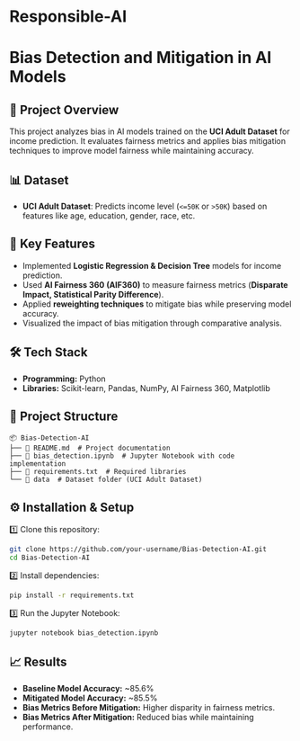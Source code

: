 # Responsible-AI

# **Bias Detection and Mitigation in AI Models**

## **📌 Project Overview**
This project analyzes bias in AI models trained on the **UCI Adult Dataset** for income prediction. It evaluates fairness metrics and applies bias mitigation techniques to improve model fairness while maintaining accuracy.

## **📊 Dataset**
- **UCI Adult Dataset**: Predicts income level (`<=50K` or `>50K`) based on features like age, education, gender, race, etc.

## **🚀 Key Features**
- Implemented **Logistic Regression & Decision Tree** models for income prediction.
- Used **AI Fairness 360 (AIF360)** to measure fairness metrics (**Disparate Impact, Statistical Parity Difference**).
- Applied **reweighting techniques** to mitigate bias while preserving model accuracy.
- Visualized the impact of bias mitigation through comparative analysis.

## **🛠 Tech Stack**
- **Programming:** Python
- **Libraries:** Scikit-learn, Pandas, NumPy, AI Fairness 360, Matplotlib

## **📂 Project Structure**
```
📦 Bias-Detection-AI
├── 📄 README.md  # Project documentation
├── 📄 bias_detection.ipynb  # Jupyter Notebook with code implementation
├── 📄 requirements.txt  # Required libraries
└── 📂 data  # Dataset folder (UCI Adult Dataset)
```

## **⚙️ Installation & Setup**
1️⃣ Clone this repository:
```bash
git clone https://github.com/your-username/Bias-Detection-AI.git
cd Bias-Detection-AI
```
2️⃣ Install dependencies:
```bash
pip install -r requirements.txt
```
3️⃣ Run the Jupyter Notebook:
```bash
jupyter notebook bias_detection.ipynb
```

## **📈 Results**
- **Baseline Model Accuracy:** ~85.6%
- **Mitigated Model Accuracy:** ~85.5%
- **Bias Metrics Before Mitigation:** Higher disparity in fairness metrics.
- **Bias Metrics After Mitigation:** Reduced bias while maintaining performance.



